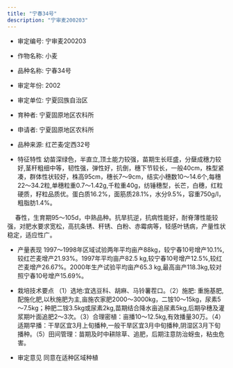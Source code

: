 ```yaml
---
title: "宁春34号"
description: "宁审麦200203"
---
```

* 审定编号:  宁审麦200203

*  作物名称:  小麦

*  品种名称:  宁春34号

*  审定年份:  2002

*  审定单位:  宁夏回族自治区

* 育种者:  宁夏固原地区农科所

*  申请者:  宁夏固原地区农科所

*  品种来源:  红芒麦∕定西32号

*  特征特性
幼苗深绿色，半直立,顶土能力较强，苗期生长旺盛，分蘖成穗力较好,茎秆粗细中等，韧性强，弹性好，抗倒，穗下节较长，一般40cm，株型紧凑，群体性状较好，株高95cm，穗长7～9cm，结实小穗数10～14.6个,每穗22～34.2粒,单穗粒重0.7～1.42g,千粒重40g，纺锤穗型，长芒，白穗，红粒硬质，籽粒品质优。蛋白质16.2%，面筋质28.1%，水分9.5%，容重750g/l，粗脂肪1.4%。
　 春性，生育期95～105d，中熟品种。抗旱抗逆，抗病性能好，耐脊薄性能较强，对肥水要求宽松，高抗条锈、秆锈、白粉、赤霉病等，轻感叶锈病，产量性状稳定，适应性广。


*  产量表现
1997～1998年区域试验两年平均亩产88kg，较宁春10号增产10.1%,较红芒麦增产21.93%。1997年平均亩产82.5 kg,较宁春10号增产12.5%,较红芒麦增产26.67%。2000年生产试验平均亩产65.3 kg,最高亩产118.3kg,较对照宁春10号增产15.69%。

*  栽培技术要点
（1）选地:宜选豆科、胡麻、马铃薯茬口。（2）施肥: 重施基肥,配施化肥,以秋施肥为主,亩施农家肥2000～3000kg，二铵10～15kg，尿素5～7.5kg；种肥二铵3.5kg或尿素2kg,苗期结合降水亩追尿素5kg,后期孕穗及灌浆期叶面追肥2～3次。（3）合理密植：亩播10～12.5kg,有效播量30万。（4）适期早播：干旱区宜3月上旬播种,一般干旱区宜3月中旬播种,阴湿区3月下旬播种。（5）田间管理：苗期及时中耕除草、追肥，后期注意防治蚜虫，粘虫危害。

*  审定意见
同意在适种区域种植
